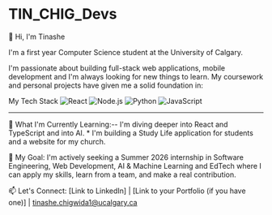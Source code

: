 # TIN_CHIG_Devs
👋 Hi, I'm Tinashe 

I'm a first year Computer Science student at the University of Calgary.

I'm passionate about building full-stack web applications, mobile development and I'm always looking for new things to learn. My coursework and personal projects have given me a solid foundation in:

My Tech Stack
![React](https://img.shields.io/badge/React-61DAFB?style=for-the-badge&logo=react&logoColor=black)
![Node.js](https://img.shields.io/badge/Node.js-339933?style=for-the-badge&logo=node.js&logoColor=white)
![Python](https://img.shields.io/badge/Python-3776AB?style=for-the-badge&logo=python&logoColor=white)
![JavaScript](https://img.shields.io/badge/JavaScript-F7DF1E?style=for-the-badge&logo=javascript&logoColor=black)


---

🌱  What I'm Currently Learning:-- I'm diving deeper into React and TypeScript and into AI. * I'm building a Study Life application for students and a website for my church.

🎯 My Goal: I'm actively seeking a Summer 2026 internship in Software Engineering, Web Development, AI & Machine Learning and EdTech where I can apply my skills, learn from a team, and make a real contribution.

📫 Let's Connect: [Link to LinkedIn] | [Link to your Portfolio (if you have one)] | tinashe.chigwida1@ucalgary.ca
